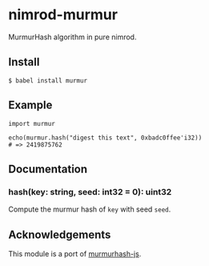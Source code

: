 # nimrod-murmur

MurmurHash algorithm in pure nimrod.

## Install

    $ babel install murmur

## Example

```nimrod
import murmur

echo(murmur.hash("digest this text", 0xbadc0ffee'i32))
# => 2419875762
```

## Documentation

### hash(key: string, seed: int32 = 0): uint32

Compute the murmur hash of `key` with seed `seed`.

## Acknowledgements

This module is a port of [murmurhash-js](https://github.com/garycourt/murmurhash-js).
